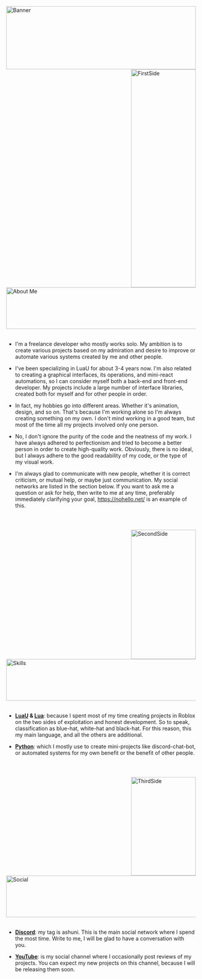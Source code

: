 <img width="100%" height="168" alt="Banner" src="https://github.com/user-attachments/assets/b85d24bf-038c-40f5-99ec-bb12de502a34" />
<div>

<img width="172" height="580" alt="FirstSide" src="https://github.com/user-attachments/assets/62bb4205-45d2-45c5-bdd5-42bd5284500a" align=right />
<img width="650" height="111" alt="About Me" src="https://github.com/user-attachments/assets/bd829de0-a468-4b5c-9bea-0f629c9b4414" />
<br/>
<br/>


- I'm a freelance developer who mostly works solo. My ambition is to create various projects based on my admiration and desire to improve or automate various systems created by me and other people.
  
- I've been specializing in LuaU for about 3-4 years now. I'm also related to creating a graphical interfaces, its operations, and mini-react automations, so I can consider myself both a back-end and front-end developer. My projects include a large number of interface libraries, created both for myself and for other people in order.

- In fact, my hobbies go into different areas. Whether it's animation, design, and so on. That's because I'm working alone so I'm always creating something on my own. I don't mind working in a good team, but most of the time all my projects involved only one person.

- No, I don't ignore the purity of the code and the neatness of my work. I have always adhered to perfectionism and tried to become a better person in order to create high-quality work. Obviously, there is no ideal, but I always adhere to the good readability of my code, or the type of my visual work.

- I'm always glad to communicate with new people, whether it is correct criticism, or mutual help, or maybe just communication. My social networks are listed in the section below. If you want to ask me a question or ask for help, then write to me at any time, preferably immediately clarifying your goal, https://nohello.net/ is an example of this.


#

<br/>

<img width="172" height="344" alt="SecondSide" src="https://github.com/user-attachments/assets/8520ccf8-4925-4342-b330-2ff3062624c6" align=right />
<img width="650" height="111" alt="Skills" src="https://github.com/user-attachments/assets/d57ac8c7-634d-4825-bb52-0a6ddbc58df8" />

<br/>
<br/>

- **[LuaU](https://create.roblox.com/docs/luau) & [Lua](https://www.lua.org/docs.html)**: because I spent most of my time creating projects in Roblox on the two sides of exploitation and honest development. So to speak, classification as blue-hat, white-hat and black-hat. For this reason, this my main language, and all the others are additional.

- **[Python](https://www.python.org/)**: which I mostly use to create mini-projects like discord-chat-bot, or automated systems for my own benefit or the benefit of other people.

#

<br/>

<img width="172" height="262" alt="ThirdSide" src="https://github.com/user-attachments/assets/7d19ea22-8021-4be7-ac69-4c54ec84b921" align=right />
<img width="650" height="111" alt="Social" src="https://github.com/user-attachments/assets/f795b497-3cf1-410f-b4ac-5ecd13fcdf38" />

<br/>
<br/>

- **[Discord](https://discord.com/users/928879618428108850)**: my tag is ashuni. This is the main social network where I spend the most time. Write to me, I will be glad to have a conversation with you.

- **[YouTube](https://www.youtube.com/@ashuni1)**: is my social channel where I occasionally post reviews of my projects. You can expect my new projects on this channel, because I will be releasing them soon.

